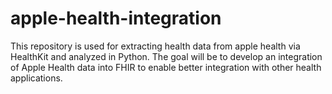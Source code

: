 # apple-health-integration
This repository is used for extracting health data from apple health via HealthKit and analyzed in Python. The goal will be to develop an integration of Apple Health data into FHIR to enable better integration with other health applications.
